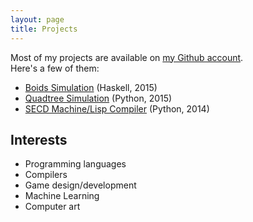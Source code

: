 ```yaml
---
layout: page
title: Projects
---
```


Most of my projects are available on [my Github
account](https://github.com/yarbroughw).  
Here's a few of them:

- [Boids Simulation](https://github.com/cs383-final/cs383-finalproject/) (Haskell, 2015)
- [Quadtree Simulation](https://github.com/yarbroughw/cs250-finalproject) (Python, 2015)
- [SECD Machine/Lisp Compiler](https://github.com/yarbroughw/secdpy) (Python, 2014)

## Interests
- Programming languages
- Compilers
- Game design/development
- Machine Learning
- Computer art
